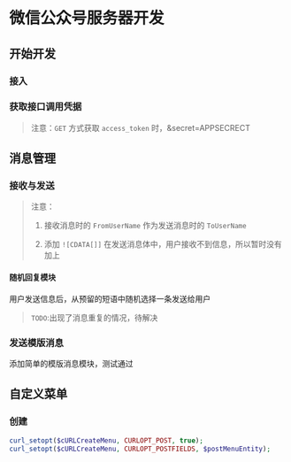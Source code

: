 # 微信公众号服务器开发

## 开始开发

### 接入

### 获取接口调用凭据

> 注意：`GET` 方式获取 `access_token` 时，&secret=APPSECRECT 

## 消息管理

### 接收与发送

> 注意：
>
> 1. 接收消息时的 `FromUserName` 作为发送消息时的 `ToUserName`
>
> 2. 添加 `![CDATA[]]` 在发送消息体中，用户接收不到信息，所以暂时没有加上

#### 随机回复模块
用户发送信息后，从预留的短语中随机选择一条发送给用户
> `TODO`:出现了消息重复的情况，待解决

### 发送模版消息
添加简单的模版消息模块，测试通过

## 自定义菜单

### 创建

```php
curl_setopt($cURLCreateMenu, CURLOPT_POST, true);
curl_setopt($cURLCreateMenu, CURLOPT_POSTFIELDS, $postMenuEntity);
```
